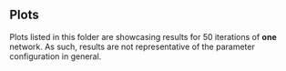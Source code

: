 ## Plots

Plots listed in this folder are showcasing results for 50 iterations of **one** network. As such, results are not representative of the parameter configuration in general.
